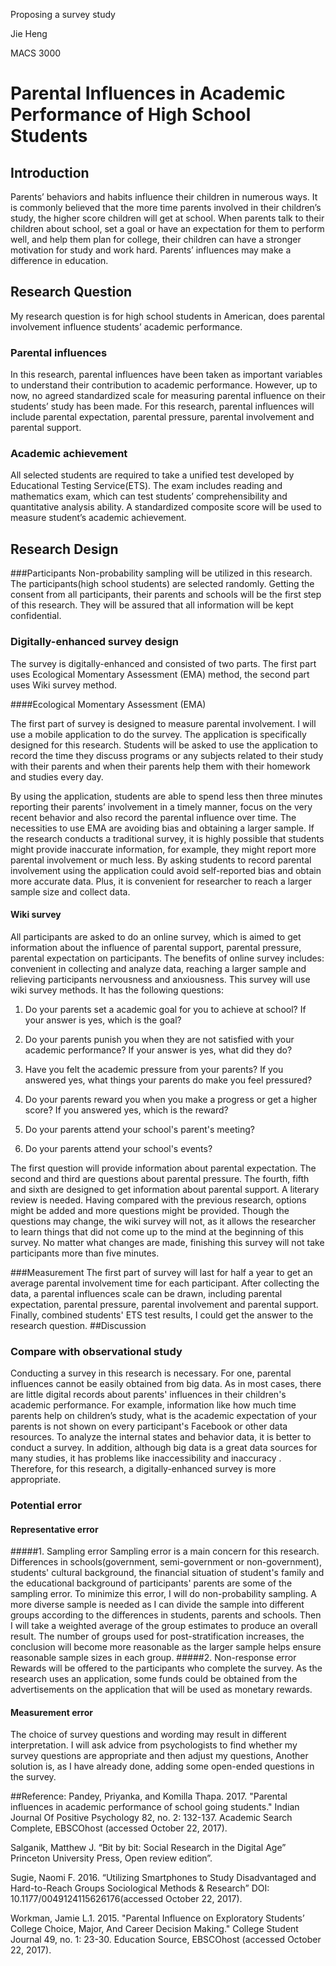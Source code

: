 Proposing a survey studyJie HengMACS 3000 # Parental Influences in Academic Performance of High School Students## IntroductionParents’ behaviors and habits influence their children in numerous ways. It is commonly believed that the more time parents involved in their children’s study, the higher score children will get at school. When parents talk to their children about school, set a goal or have an expectation for them to perform well, and help them plan for college, their children can have a stronger motivation for study and work hard. Parents’ influences may make a difference in education. ## Research QuestionMy research question is for high school students in American, does parental involvement influence students’ academic performance.### Parental influencesIn this research, parental influences have been taken as important variables to understand their contribution to academic performance. However, up to now, no agreed standardized scale for measuring parental influence on their students’ study has been made. For this research, parental influences will include parental expectation, parental pressure, parental involvement and parental support. ### Academic achievementAll selected students are required to take a unified test developed by Educational Testing Service(ETS). The exam includes reading and mathematics exam, which can test students’ comprehensibility and quantitative analysis ability. A standardized composite score will be used to measure student’s academic achievement. ## Research Design###ParticipantsNon-probability sampling will be utilized in this research. The participants(high school students) are selected randomly. Getting the consent from all participants, their parents and schools will be the first step of this research. They will be assured that all information will be kept confidential. ### Digitally-enhanced survey designThe survey is digitally-enhanced and consisted of two parts. The first part uses Ecological Momentary Assessment (EMA) method, the second part uses Wiki survey method. ####Ecological Momentary Assessment (EMA)The first part of survey is designed to measure parental involvement. I will use a mobile application to do the survey. The application is specifically designed for this research. Students will be asked to use the application to record the time they discuss programs or any subjects related to their study with their parents and when their parents help them with their homework and studies every day.  By using the application, students are able to spend less then three minutes reporting their parents’ involvement in a timely manner, focus on the very recent behavior and also record the parental influence over time. The necessities to use EMA are avoiding bias and obtaining a larger sample. If the research conducts a traditional survey, it is highly possible that students might provide inaccurate information, for example, they might report more parental involvement or much less. By asking students to record parental involvement using the application could avoid self-reported bias and obtain more accurate data. Plus, it is convenient for researcher to reach a larger sample size and collect data.#### Wiki surveyAll participants are asked to do an online survey, which is aimed to get information about the influence of parental support, parental pressure, parental expectation on participants. The benefits of online survey includes: convenient in collecting and analyze data, reaching a larger sample and relieving participants nervousness and anxiousness.  This survey will use wiki survey methods. It has the following questions:1. Do your parents set a academic goal for you to achieve at school? If your answer is yes, which is the goal?     	2. Do your parents punish you when they are not satisfied with your academic performance?  If your answer is yes, what did they do?	3. Have you felt the academic pressure from your parents? If you answered yes, what things your parents do make you feel pressured?4. Do your parents reward you when you make a progress or get a higher score? If you answered yes, which is the reward?5. Do your parents attend your school's parent's meeting? 6. Do your parents attend your school's events? The first question will provide information about parental expectation. The second and third are questions about parental pressure. The fourth, fifth and sixth are designed to get information about parental support.  A literary review is needed. Having compared with the previous research, options might be added and more questions might be provided. Though the  questions may change, the wiki survey will not, as it allows the researcher to learn things that did not come up to the mind at the beginning of this survey. No matter what changes are made, finishing this survey will not take participants more than five minutes. ###MeasurementThe first part of survey will last for half a year to get an average parental involvement time for each participant. After collecting the data, a parental influences scale can be drawn, including parental expectation, parental pressure, parental involvement and parental support. Finally, combined students' ETS test results, I could get the answer to the research question.##Discussion### Compare with observational studyConducting a survey in this research is necessary. For one, parental influences cannot be easily obtained from big data. As in most cases, there are little digital records about parents' influences in their children's academic performance. For example, information like how much time parents help on children’s study, what is the academic expectation of your parents is not shown on every participant's Facebook or other data resources. To analyze the internal states and behavior data, it is better to conduct a survey. In addition, although big data is a great data sources for many studies, it has problems like inaccessibility and inaccuracy . Therefore, for this research, a digitally-enhanced survey is more appropriate.### Potential error#### Representative error#####1. Sampling error Sampling error is a main concern for this research. Differences in schools(government, semi-government or non-government), students' cultural background, the financial situation of student's family and the educational background of participants' parents are some of the sampling error. To minimize this error, I will do non-probability sampling. A more diverse sample is needed as I can divide the sample into different groups according to the differences in students, parents and schools.  Then I will take a weighted average of the group estimates to produce an overall result. The number of groups used for post-stratification increases, the conclusion will become more reasonable as the larger sample helps ensure reasonable sample sizes in each group. #####2. Non-response errorRewards will be offered to the participants who complete the survey. As the research uses an application, some funds could be obtained from the advertisements on the application that will be used as monetary rewards.#### Measurement errorThe choice of survey questions and wording may result in different interpretation. I will ask advice from psychologists to find whether my survey questions are appropriate and then adjust my questions, Another solution is, as I have already done, adding some open-ended questions in the survey.##Reference:Pandey, Priyanka, and Komilla Thapa. 2017. "Parental influences in academic performance of school going students." Indian Journal Of Positive Psychology 82, no. 2: 132-137. Academic Search Complete, EBSCOhost (accessed October 22, 2017).Salganik, Matthew J. “Bit by bit: Social Research in the Digital Age” Princeton University Press, Open review edition”.Sugie, Naomi F. 2016. “Utilizing Smartphones to Study Disadvantaged and Hard-to-Reach Groups Sociological Methods & Research” DOI: 10.1177/0049124115626176(accessed October 22, 2017).Workman, Jamie L.1. 2015. "Parental Influence on Exploratory Students’ College Choice, Major, And Career Decision Making." College Student Journal 49, no. 1: 23-30. Education Source, EBSCOhost (accessed October 22, 2017).